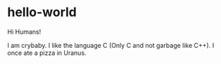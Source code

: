 # hello-world

Hi Humans!

I am crybaby. I like the language C (Only C and not garbage like C++).
I once ate a pizza in Uranus.
